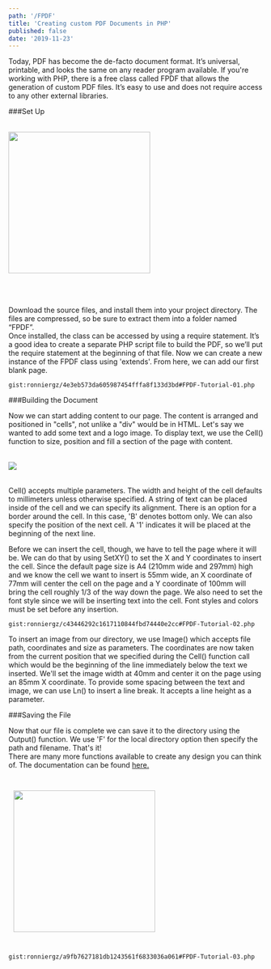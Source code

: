 ```yaml
---
path: '/FPDF'
title: 'Creating custom PDF Documents in PHP'
published: false
date: '2019-11-23'
---
```



Today, PDF has become the de-facto document format.  It’s universal, printable, and looks the same on any reader program available.  If you're working with PHP, there is a free class called FPDF that allows the generation of custom PDF files.  It’s easy to use and does not require access to any other external libraries. 

###Set Up

<div style="margin: 2rem auto;">
    <img id="figure_01" src="./figure_01.jpg" style="height:280px; margin-bottom: 2rem;"/>
</div>

Download the source files, and install them into your project directory.  The files are compressed, so be sure to extract them into a folder named “FPDF”.            
Once installed, the class can be accessed by using a require statement.  It’s a good idea to create a separate PHP script file to build the PDF, so we’ll put the require statement at the beginning of that file.  Now we can create a new instance of the FPDF class using 'extends'.  From here, we can add our first blank page. 

`gist:ronniergz/4e3eb573da605987454fffa8f133d3bd#FPDF-Tutorial-01.php`

###Building the Document

Now we can start adding content to our page.  The content is arranged and positioned in "cells", not unlike a "div" would be in HTML.  Let's say we wanted to add some text and a logo image.  To display text, we use the Cell() function to size, position and fill a section of the page with content.

<div style="margin: 2rem auto;">
    <img id="figure_03" src="/figure_02.jpg" />
</div>

Cell() accepts multiple parameters. The width and height of the cell defaults to millimeters unless otherwise specified.  A string of text can be placed inside of the cell and we can specify its alignment.  There is an option for a border around the cell.  In this case, 'B' denotes bottom only.  We can also specify the position of the next cell.  A '1' indicates it will be placed at the beginning of the next line. 

Before we can insert the cell, though, we have to tell the page where it will be.  We can do that by using SetXY() to set the X and Y coordinates to insert the cell.  Since the default page size is A4 (210mm wide and 297mm) high and we know the cell we want to insert is 55mm wide, an X coordinate of 77mm will center the cell on the page and a Y coordinate of 100mm will bring the cell roughly 1/3 of the way down the page.  We also need to set the font style since we will be inserting text into the cell.  Font styles and colors must be set before any insertion.

`gist:ronniergz/c43446292c1617110844fbd74440e2cc#FPDF-Tutorial-02.php`

To insert an image from our directory, we use Image() which accepts file path, coordinates and size as parameters.  The coordinates are now taken from the current position that we specified during the Cell() function call which would be the beginning of the line immediately below the text we inserted.  We'll set the image width at 40mm and center it on the page using an 85mm X coordinate.  To provide some spacing between the text and image, we can use Ln() to insert a line break.  It accepts a line height as a parameter.

###Saving the File

Now that our file is complete we can save it to the directory using the Output() function.  We use 'F' for the local     directory option then specify the path and filename. That's it!  
There are many more functions available to create any design you can think of.   The documentation can be found <a href="http://www.fpdf.org">here.</a>     
<div style="margin: 2rem auto;">       
    <img id="figure_05" src="/figure_05.jpg" style="height:280px; padding:10px;" />
</div>

`gist:ronniergz/a9fb7627181db1243561f6833036a061#FPDF-Tutorial-03.php`
